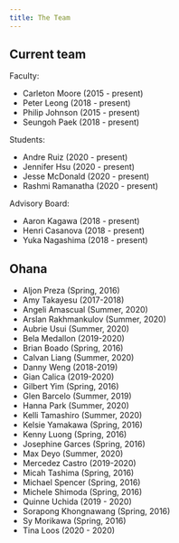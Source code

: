 ```yaml
---
title: The Team
---
```


## Current team

Faculty:

  * Carleton Moore (2015 - present)
  * Peter Leong (2018 - present)
  * Philip Johnson (2015 - present)
  * Seungoh Paek (2018 - present)

Students:

  * Andre Ruiz (2020 - present)
  * Jennifer Hsu  (2020 - present)
  * Jesse McDonald (2020 - present)
  * Rashmi Ramanatha (2020 - present)


Advisory Board:

  * Aaron Kagawa (2018 - present)
  * Henri Casanova (2018 - present)
  * Yuka Nagashima (2018 - present)

## Ohana

  * Aljon Preza (Spring, 2016)
  * Amy Takayesu (2017-2018)
  * Angeli Amascual (Summer, 2020)
  * Arslan Rakhmankulov (Summer, 2020)
  * Aubrie Usui (Summer, 2020)
  * Bela Medallon (2019-2020)
  * Brian Boado (Spring, 2016)
  * Calvan Liang (Summer, 2020)
  * Danny Weng (2018-2019)
  * Gian Calica (2019-2020)
  * Gilbert Yim (Spring, 2016)
  * Glen Barcelo (Summer, 2019)
  * Hanna Park (Summer, 2020)
  * Kelli Tamashiro (Summer, 2020)
  * Kelsie Yamakawa (Spring, 2016)
  * Kenny Luong (Spring, 2016)
  * Josephine Garces (Spring, 2016)
  * Max Deyo (Summer, 2020)
  * Mercedez Castro (2019-2020)
  * Micah Tashima (Spring, 2016)
  * Michael Spencer (Spring, 2016)
  * Michele Shimoda (Spring, 2016)
  * Quinne Uchida (2019 - 2020)
  * Sorapong Khongnawang (Spring, 2016)
  * Sy Morikawa (Spring, 2016)
  * Tina Loos (2020 - 2020)


